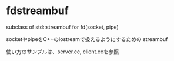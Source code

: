 # fdstreambuf

subclass of std::streambuf for fd(socket, pipe)

socketやpipeをC++のiostreamで扱えるようにするための streambuf

使い方のサンプルは、server.cc, client.ccを参照
